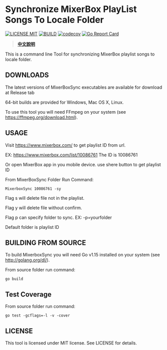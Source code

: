 Synchronize MixerBox PlayList Songs To Locale Folder
==================

[![LICENSE MIT](https://img.shields.io/github/license/microchi/MixboxSync)](https://raw.githubusercontent.com/microchi/MixboxSync/master/LICENSE)
[![BUILD](https://github.com/microchi/MixerboxSync/workflows/Go/badge.svg?branch=master)](https://github.com/microchi/MixerboxSync/actions)
[![codecov](https://codecov.io/gh/microchi/MixerboxSync/branch/master/graph/badge.svg)](https://codecov.io/gh/microchi/MixerboxSync)
[![Go Report Card](https://goreportcard.com/badge/github.com/microchi/MixerboxSync)](https://goreportcard.com/report/github.com/microchi/MixerboxSync)

>**[中文說明](README.zh.md)**

This is a command line Tool for synchronizing MixerBox playlist songs to locale folder.

## DOWNLOADS
The latest versions of MixerBoxSync executables are available for download at Release tab

64-bit builds are provided for Windows, Mac OS X, Linux.

To use this tool you will need FFmpeg on your system (see https://ffmpeg.org/download.html).


## USAGE
Visit https://www.mixerbox.com/ to get playlist ID from url.

EX: https://www.mixerbox.com/list/10086761 The ID is 10086761

Or open MixerBox app in you mobile device. use shere button to get playlist ID

From MixerBoxSync Folder Run Command: 
```shel
MixerboxSync 10086761 -sy
```

Flag s will delete file not in the playlist.

Flag y will delete file without confirm.

Flag p can specify folder to sync. EX: -p=yourfolder

Default folder is playlist ID

## BUILDING FROM SOURCE
To build MixerboxSync you will need Go v1.15 installed on your system (see http://golang.org/dl/).

From source folder run command:

```shel
go build
```

## Test Coverage
From source folder run command:
```shel
go test -gcflags=-l -v -cover
```

## LICENSE
This tool is licensed under MIT license. See LICENSE for details.